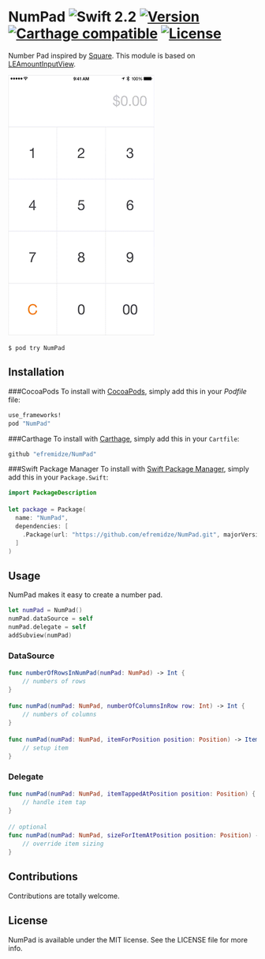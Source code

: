 # NumPad ![Swift 2.2](https://img.shields.io/badge/Swift-2.2-orange.svg) [![Version](https://img.shields.io/cocoapods/v/NumPad.svg?style=flat)](http://cocoapods.org/pods/NumPad) [![Carthage compatible](https://img.shields.io/badge/Carthage-compatible-4BC51D.svg?style=flat)](https://github.com/Carthage/Carthage) [![License](https://img.shields.io/cocoapods/l/NumPad.svg?style=flat)](http://cocoapods.org/pods/NumPad)

Number Pad inspired by [Square](https://square.com). This module is based on [LEAmountInputView](https://github.com/efremidze/LEAmountInputView).

![Demo](demo.gif)

```
$ pod try NumPad
```

## Installation
###CocoaPods
To install with [CocoaPods](http://cocoapods.org/), simply add this in your *Podfile* file:
  ```ruby
  use_frameworks!
  pod "NumPad"
  ```

###Carthage
To install with [Carthage](https://github.com/Carthage/Carthage), simply add this in your `Cartfile`:
  ```ruby
  github "efremidze/NumPad"
  ```

###Swift Package Manager
To install with [Swift Package Manager](https://github.com/apple/swift-package-manager), simply add this in your `Package.Swift`:
  ```swift
  import PackageDescription

  let package = Package(
    name: "NumPad",
    dependencies: [
      .Package(url: "https://github.com/efremidze/NumPad.git", majorVersion: 1)
    ]
  )
  ```

## Usage
NumPad makes it easy to create a number pad.
```swift
let numPad = NumPad()
numPad.dataSource = self
numPad.delegate = self
addSubview(numPad)
```

### DataSource
```swift
func numberOfRowsInNumPad(numPad: NumPad) -> Int {
    // numbers of rows
}

func numPad(numPad: NumPad, numberOfColumnsInRow row: Int) -> Int {
    // numbers of columns
}

func numPad(numPad: NumPad, itemForPosition position: Position) -> Item {
    // setup item
}
```

### Delegate
```swift
func numPad(numPad: NumPad, itemTappedAtPosition position: Position) {
    // handle item tap
}

// optional
func numPad(numPad: NumPad, sizeForItemAtPosition position: Position) -> CGSize {
    // override item sizing
}
```

## Contributions

Contributions are totally welcome.

## License

NumPad is available under the MIT license. See the LICENSE file for more info.
